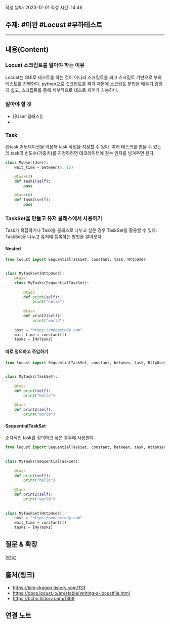 작성 날짜: 2023-12-01
작성 시간: 14:46

## 주제: #미완 #Locust #부하테스트 

----
## 내용(Content)

### Locust 스크립트를 알아야 하는 이유

Locust는 GUI로 테스트를 하는 것이 아니라 스크립트를 짜고 스크립트 기반으로 부하 테스트를 진행한다. python으로 스크립트를 짜기 때문에 스크립트 문법을 배우기 굉장히 쉽고, 스크립트를 통해 세부적으로 테스트 제어가 가능하다.

### 알아야 할 것

- [[User 클래스]]
- 
### Task
@task 어노테이션을 이용해 task 작업을 지정할 수 있다. 여러 태스크를 만들 수 있는데 task의 빈도수(가중치)를 지정하려면 데코레이터에 정수 인자를 넘겨주면 된다.

```python
class MyUser(User):
    wait_time = between(5, 15)

    @task(3)
    def task1(self):
        pass

    @task(6)
    def task2(self):
        pass
```


### TaskSet을 만들고 유저 클래스에서 사용하기
Task가 복잡하거나 Task를 클래스로 나누고 싶은 경우 TaskSet을 활용할 수 있다.  TaskSet을 나누고 유저에 등록하는 방법을 알아보자

#### Nested

```python
from locust import SequentialTaskSet, constant, task, HttpUser  
  
  
class MyTaskSet(HttpUser):  
    @task  
    class MyTasks(SequentialTaskSet):  
  
        @task  
        def print(self):  
            print("hello")  
  
        @task  
        def print2(self):  
            print("world")  
  
    host = "https://mecastudy.com"  
    wait_time = constant(1)  
    tasks = [MyTasks]
```


#### 따로 정의하고 주입하기

```python
from locust import SequentialTaskSet, constant, between, task, HttpUser, TaskSet  
  
  
class MyTasks(TaskSet):  
  
    @task  
    def print(self):  
        print("hello")  
  
    @task  
    def print2(self):  
        print("world")
```


#### SequentialTaskSet
순차적인 task를 정의하고 싶은 경우에 사용한다.

```python
from locust import SequentialTaskSet, constant, between, task, HttpUser  
  
  
class MyTasks(SequentialTaskSet):  
  
    @task  
    def print(self):  
        print("hello")  
  
    @task  
    def print2(self):  
        print("world")  
  
  
class MyTaskSet(HttpUser):  
    host = "https://mecastudy.com"  
    wait_time = constant(1)  
    tasks = [MyTasks]
```
## 질문 & 확장

(없음)

## 출처(링크)
- https://kim-dragon.tistory.com/133
- https://docs.locust.io/en/stable/writing-a-locustfile.html
- https://bcho.tistory.com/1369

## 연결 노트










